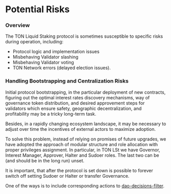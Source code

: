 # Potential Risks

### Overview

The TON Liquid Staking protocol is sometimes susceptible to specific risks during operation, including:

* Protocol logic and implementation issues
* Misbehaving Validator slashing
* Misbehaving Validator voting
* TON Network errors (delayed election issues).

### Handling Bootstrapping and Centralization Risks

Initial protocol bootstrapping, in the particular deployment of new contracts, figuring out the optimal interest rates discovery mechanisms, way of governance token distribution, and desired approvement steps for validators which ensure safety, geographic decentralization, and profitability may be a tricky long-term task.&#x20;

Besides, in a rapidly changing ecosystem landscape, it may be necessary to adjust over time the incentives of external actors to maximize adoption.

To solve this problem, instead of relying on promises of future upgrades, we have adopted the approach of modular structure and role allocation with proper privileges assignment. In particular, in TON LSt we have Governor, Interest Manager, Approver, Halter and Sudoer roles. The last two can be (and should be in the long run) unset.

It is important, that after the protocol is set down is possible to forever switch off setting Sudoer or Halter or transfer Governance.&#x20;

One of the ways is to include corresponding actions to [dao-decisions-filter](https://github.com/EmelyanenkoK/jetton\_dao/blob/embedded-subcontracts/contracts/dao-decisions-filter.func).
